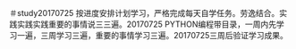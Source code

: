 ＃study20170725
按进度安排计划学习，严格完成每天自学任务。劳逸结合。实践实践实践重要的事情说三三遍。20170725
PYTHON编程带目录，一周内先学习一遍，三周学习三遍，重要的事情学习三遍。20170725三周后验证学习成果。
